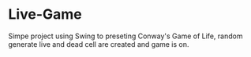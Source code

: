 # Live-Game
Simpe project using Swing to preseting Conway's Game of Life, random generate live and dead cell are created and game is on.
